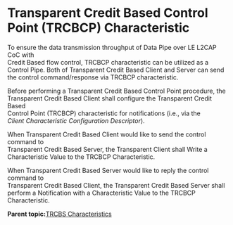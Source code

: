# Transparent Credit Based Control Point \(TRCBCP\) Characteristic

To ensure the data transmission throughput of Data Pipe over LE L2CAP CoC with<br /> Credit Based flow control, TRCBCP characteristic can be utilized as a<br /> Control Pipe. Both of Transparent Credit Based Client and Server can send<br /> the control command/response via TRCBCP characteristic.

Before performing a Transparent Credit Based Control Point procedure, the<br /> Transparent Credit Based Client shall configure the Transparent Credit Based<br /> Control Point \(TRCBCP\) characteristic for notifications \(i.e., via the<br /> *Client Characteristic Configuration Descriptor*\).

When Transparent Credit Based Client would like to send the control command to<br /> Transparent Credit Based Server, the Transparent Client shall Write a<br /> Characteristic Value to the TRCBCP Characteristic.

When Transparent Credit Based Server would like to reply the control command to<br /> Transparent Credit Based Client, the Transparent Credit Based Server shall<br /> perform a Notification with a Characteristic Value to the TRCBCP<br /> Characteristic.

**Parent topic:**[TRCBS Characteristics](GUID-D2DE9EB9-EDE7-4EAA-BDEB-54B4C67569C7.md)


